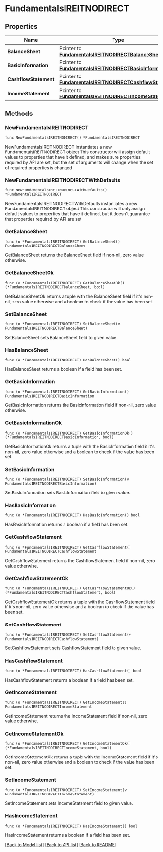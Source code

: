 # FundamentalsIREITNODIRECT

## Properties

Name | Type | Description | Notes
------------ | ------------- | ------------- | -------------
**BalanceSheet** | Pointer to [**FundamentalsIREITNODIRECTBalanceSheet**](FundamentalsIREITNODIRECTBalanceSheet.md) |  | [optional] 
**BasicInformation** | Pointer to [**FundamentalsIREITNODIRECTBasicInformation**](FundamentalsIREITNODIRECTBasicInformation.md) |  | [optional] 
**CashflowStatement** | Pointer to [**FundamentalsIREITNODIRECTCashflowStatement**](FundamentalsIREITNODIRECTCashflowStatement.md) |  | [optional] 
**IncomeStatement** | Pointer to [**FundamentalsIREITNODIRECTIncomeStatement**](FundamentalsIREITNODIRECTIncomeStatement.md) |  | [optional] 

## Methods

### NewFundamentalsIREITNODIRECT

`func NewFundamentalsIREITNODIRECT() *FundamentalsIREITNODIRECT`

NewFundamentalsIREITNODIRECT instantiates a new FundamentalsIREITNODIRECT object
This constructor will assign default values to properties that have it defined,
and makes sure properties required by API are set, but the set of arguments
will change when the set of required properties is changed

### NewFundamentalsIREITNODIRECTWithDefaults

`func NewFundamentalsIREITNODIRECTWithDefaults() *FundamentalsIREITNODIRECT`

NewFundamentalsIREITNODIRECTWithDefaults instantiates a new FundamentalsIREITNODIRECT object
This constructor will only assign default values to properties that have it defined,
but it doesn't guarantee that properties required by API are set

### GetBalanceSheet

`func (o *FundamentalsIREITNODIRECT) GetBalanceSheet() FundamentalsIREITNODIRECTBalanceSheet`

GetBalanceSheet returns the BalanceSheet field if non-nil, zero value otherwise.

### GetBalanceSheetOk

`func (o *FundamentalsIREITNODIRECT) GetBalanceSheetOk() (*FundamentalsIREITNODIRECTBalanceSheet, bool)`

GetBalanceSheetOk returns a tuple with the BalanceSheet field if it's non-nil, zero value otherwise
and a boolean to check if the value has been set.

### SetBalanceSheet

`func (o *FundamentalsIREITNODIRECT) SetBalanceSheet(v FundamentalsIREITNODIRECTBalanceSheet)`

SetBalanceSheet sets BalanceSheet field to given value.

### HasBalanceSheet

`func (o *FundamentalsIREITNODIRECT) HasBalanceSheet() bool`

HasBalanceSheet returns a boolean if a field has been set.

### GetBasicInformation

`func (o *FundamentalsIREITNODIRECT) GetBasicInformation() FundamentalsIREITNODIRECTBasicInformation`

GetBasicInformation returns the BasicInformation field if non-nil, zero value otherwise.

### GetBasicInformationOk

`func (o *FundamentalsIREITNODIRECT) GetBasicInformationOk() (*FundamentalsIREITNODIRECTBasicInformation, bool)`

GetBasicInformationOk returns a tuple with the BasicInformation field if it's non-nil, zero value otherwise
and a boolean to check if the value has been set.

### SetBasicInformation

`func (o *FundamentalsIREITNODIRECT) SetBasicInformation(v FundamentalsIREITNODIRECTBasicInformation)`

SetBasicInformation sets BasicInformation field to given value.

### HasBasicInformation

`func (o *FundamentalsIREITNODIRECT) HasBasicInformation() bool`

HasBasicInformation returns a boolean if a field has been set.

### GetCashflowStatement

`func (o *FundamentalsIREITNODIRECT) GetCashflowStatement() FundamentalsIREITNODIRECTCashflowStatement`

GetCashflowStatement returns the CashflowStatement field if non-nil, zero value otherwise.

### GetCashflowStatementOk

`func (o *FundamentalsIREITNODIRECT) GetCashflowStatementOk() (*FundamentalsIREITNODIRECTCashflowStatement, bool)`

GetCashflowStatementOk returns a tuple with the CashflowStatement field if it's non-nil, zero value otherwise
and a boolean to check if the value has been set.

### SetCashflowStatement

`func (o *FundamentalsIREITNODIRECT) SetCashflowStatement(v FundamentalsIREITNODIRECTCashflowStatement)`

SetCashflowStatement sets CashflowStatement field to given value.

### HasCashflowStatement

`func (o *FundamentalsIREITNODIRECT) HasCashflowStatement() bool`

HasCashflowStatement returns a boolean if a field has been set.

### GetIncomeStatement

`func (o *FundamentalsIREITNODIRECT) GetIncomeStatement() FundamentalsIREITNODIRECTIncomeStatement`

GetIncomeStatement returns the IncomeStatement field if non-nil, zero value otherwise.

### GetIncomeStatementOk

`func (o *FundamentalsIREITNODIRECT) GetIncomeStatementOk() (*FundamentalsIREITNODIRECTIncomeStatement, bool)`

GetIncomeStatementOk returns a tuple with the IncomeStatement field if it's non-nil, zero value otherwise
and a boolean to check if the value has been set.

### SetIncomeStatement

`func (o *FundamentalsIREITNODIRECT) SetIncomeStatement(v FundamentalsIREITNODIRECTIncomeStatement)`

SetIncomeStatement sets IncomeStatement field to given value.

### HasIncomeStatement

`func (o *FundamentalsIREITNODIRECT) HasIncomeStatement() bool`

HasIncomeStatement returns a boolean if a field has been set.


[[Back to Model list]](../README.md#documentation-for-models) [[Back to API list]](../README.md#documentation-for-api-endpoints) [[Back to README]](../README.md)


